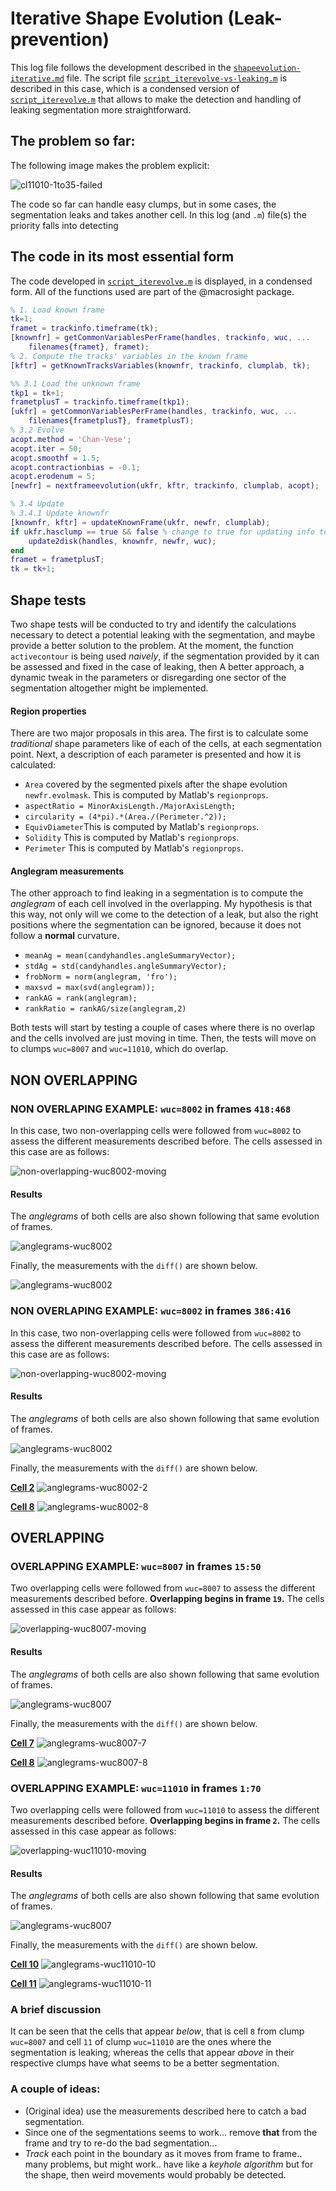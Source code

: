 # Iterative Shape Evolution (Leak-prevention)
This log file follows the development described in the
[`shapeevolution-iterative.md`](./shapeevolution-iterative.md) file.
The script file
[`script_iterevolve-vs-leaking.m`](../script_iterevolve-vs-leaking.m)
is described in this case, which is a condensed version of
[`script_iterevolve.m`](../script_iterevolve.m)
that allows to make the detection and handling of leaking segmentation
more straightforward.
## The problem so far:
The following image makes the problem explicit:

![cl11010-1to35-failed](../figs/clump11010-frames1to35-iterfollowing-imopen.gif)

The code so far can handle easy clumps, but in some cases, the segmentation
leaks and takes another cell. In this log (and `.m`) file(s) the priority
falls into detecting

## The code in its most essential form
The code developed in [`script_iterevolve.m`](../script_iterevolve.m)
is displayed, in a condensed form. All of the functions used are part of the
@macrosight package.
```Matlab
% 1. Load known frame
tk=1;
framet = trackinfo.timeframe(tk);
[knownfr] = getCommonVariablesPerFrame(handles, trackinfo, wuc, ...
    filenames{framet}, framet);
% 2. Compute the tracks' variables in the known frame
[kftr] = getKnownTracksVariables(knownfr, trackinfo, clumplab, tk);

%% 3.1 Load the unknown frame
tkp1 = tk+1;
frametplusT = trackinfo.timeframe(tkp1);
[ukfr] = getCommonVariablesPerFrame(handles, trackinfo, wuc, ...
    filenames{frametplusT}, frametplusT);
% 3.2 Evolve
acopt.method = 'Chan-Vese';
acopt.iter = 50;
acopt.smoothf = 1.5;
acopt.contractionbias = -0.1;
acopt.erodenum = 5;
[newfr] = nextframeevolution(ukfr, kftr, trackinfo, clumplab, acopt);

% 3.4 Update
% 3.4.1 Update knownfr
[knownfr, kftr] = updateKnownFrame(ukfr, newfr, clumplab);
if ukfr.hasclump == true && false % change to true for updating info to disk
    update2disk(handles, knownfr, newfr, wuc);
end
framet = frametplusT;
tk = tk+1;
```

## Shape tests
Two shape tests will be conducted to try and identify the calculations
necessary to detect a potential leaking with the segmentation, and maybe
provide a better solution to the problem. At the moment, the function
`activecontour` is being used _naively_, if the segmentation provided by it
can be assessed and fixed in the case of leaking, then A better approach, a
dynamic tweak in the parameters or disregarding one sector of the segmentation
altogether might be implemented.
#### Region properties
There are two major proposals in this area. The first is to calculate some
_traditional_ shape parameters like of each of the cells, at each segmentation
point. Next, a description of each parameter is presented and how it is
calculated:
+ `Area` covered by the segmented pixels after the shape evolution
`newfr.evolmask`. This is computed by Matlab's `regionprops`.
+ `aspectRatio = MinorAxisLength./MajorAxisLength;`
+ `circularity = (4*pi).*(Area./(Perimeter.^2));`
+ `EquivDiameter`This is computed by Matlab's `regionprops`.
+ `Solidity` This is computed by Matlab's `regionprops`.
+ `Perimeter` This is computed by Matlab's `regionprops`.
#### Anglegram measurements
The other approach to find leaking in a segmentation is to compute the
_anglegram_ of each cell involved in the overlapping. My hypothesis is that
this way, not only will we come to the detection of a leak, but also the right
positions where the segmentation can be ignored, because it does not follow a
**normal** curvature.
+ `meanAg = mean(candyhandles.angleSummaryVector);`
+ `stdAg = std(candyhandles.angleSummaryVector);`
+ `frobNorm = norm(anglegram, 'fro');`
+ `maxsvd = max(svd(anglegram));`
+ `rankAG = rank(anglegram);`
+ `rankRatio = rankAG/size(anglegram,2)`

Both tests will start by testing a couple of cases where there is no overlap
and the cells involved are just moving in time. Then, the tests will move on
to clumps `wuc=8007` and `wuc=11010`, which do overlap.
## NON OVERLAPPING
### NON OVERLAPING EXAMPLE: `wuc=8002` in frames `418:468`
In this case, two non-overlapping cells were followed from `wuc=8002` to
assess the different measurements described before. The cells assessed in this
case are as follows:

![non-overlapping-wuc8002-moving](../figs/clump8002-frames418to478.gif)

#### Results
The _anglegrams_ of both cells are also shown following that same evolution
of frames.

![anglegrams-wuc8002](../figs/anglegrams-clump8002-frames418to478.gif)

Finally, the measurements with the `diff()` are shown below.

![anglegrams-wuc8002](../figs/measurements-clump8002-frames418to478.png)

### NON OVERLAPING EXAMPLE: `wuc=8002` in frames `386:416`
In this case, two non-overlapping cells were followed from `wuc=8002` to
assess the different measurements described before. The cells assessed in this
case are as follows:

![non-overlapping-wuc8002-moving](../figs/clump8002-frames386to416.gif)

#### Results
The _anglegrams_ of both cells are also shown following that same evolution
of frames.

![anglegrams-wuc8002](../figs/anglegrams-clump8002-frames386to416.gif)

Finally, the measurements with the `diff()` are shown below.

[**Cell 2**](../figs/measurements-clump8002-318to416frames-2.eps)
![anglegrams-wuc8002-2](../figs/measurements-clump8002-318to416frames-2.png)

[**Cell 8**](../figs/measurements-clump8002-318to416frames-8.eps)
![anglegrams-wuc8002-8](../figs/measurements-clump8002-318to416frames-8.png)

## OVERLAPPING
### OVERLAPPING EXAMPLE: `wuc=8007` in frames `15:50`
Two overlapping cells were followed from `wuc=8007` to
assess the different measurements described before.
**Overlapping begins in frame `19`.**
The cells assessed in this case appear as follows:

![overlapping-wuc8007-moving](../figs/clump8007-frames15to50.gif)

#### Results
The _anglegrams_ of both cells are also shown following that same evolution
of frames.

![anglegrams-wuc8007](../figs/anglegrams-clump8007-frames15to50.gif)

Finally, the measurements with the `diff()` are shown below.

[**Cell 7**](../figs/measurements-clump8007-15to50frames-7.eps)
![anglegrams-wuc8007-7](../figs/measurements-clump8007-15to50frames-7.png)

[**Cell 8**](../figs/measurements-clump8007-15to50frames-8.eps)
![anglegrams-wuc8007-8](../figs/measurements-clump8007-15to50frames-8.png)

### OVERLAPPING EXAMPLE: `wuc=11010` in frames `1:70`
Two overlapping cells were followed from `wuc=11010` to
assess the different measurements described before.
**Overlapping begins in frame `2`.**
The cells assessed in this case appear as follows:

![overlapping-wuc11010-moving](../figs/clump11010-frames1to70.gif)

#### Results
The _anglegrams_ of both cells are also shown following that same evolution
of frames.

![anglegrams-wuc8007](../figs/anglegrams-clump11010-frames1to70.gif)

Finally, the measurements with the `diff()` are shown below.

[**Cell 10**](../figs/measurements-clump11010-1to70frames-10.eps)
![anglegrams-wuc11010-10](../figs/measurements-clump11010-1to70frames-10.png)

[**Cell 11**](../figs/measurements-clump11010-1to70frames-11.eps)
![anglegrams-wuc11010-11](../figs/measurements-clump11010-1to70frames-11.png)

### A brief discussion
It can be seen that the cells that appear _below_, that is cell `8` from
clump `wuc=8007` and cell `11` of clump `wuc=11010` are the ones where the
segmentation is leaking; whereas the cells that appear _above_ in their
respective clumps have what seems to be a better segmentation.
### A couple of ideas:
+ (Original idea) use the measurements described here to catch a bad
  segmentation.
+ Since one of the segmentations seems to work... remove **that** from the frame
  and try to re-do the bad segmentation...
+ _Track_ each point in the boundary as it moves from frame to frame.. many
  problems, but might work.. have like a _keyhole algorithm_ but for the shape,
  then weird movements would probably be detected.
